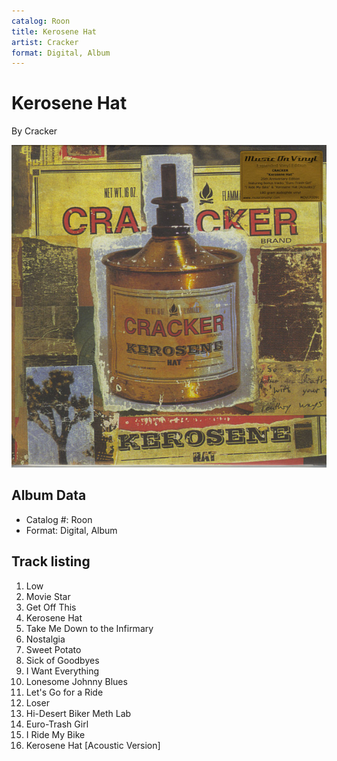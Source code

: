 ```yaml
---
catalog: Roon
title: Kerosene Hat
artist: Cracker
format: Digital, Album
---
```


# Kerosene Hat

By Cracker

![](../../assets/albumcovers/Cracker-Kerosene_Hat.png)

## Album Data

- Catalog #: Roon
- Format: Digital, Album


## Track listing


1. Low
2. Movie Star
3. Get Off This
4. Kerosene Hat
5. Take Me Down to the Infirmary
6. Nostalgia
7. Sweet Potato
8. Sick of Goodbyes
9. I Want Everything
10. Lonesome Johnny Blues
11. Let's Go for a Ride
12. Loser
13. Hi-Desert Biker Meth Lab
14. Euro-Trash Girl
15. I Ride My Bike
16. Kerosene Hat [Acoustic Version]


